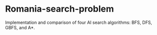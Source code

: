 # Romania-search-problem
Implementation and comparison of four AI search algorithms: BFS, DFS, GBFS, and A*.
